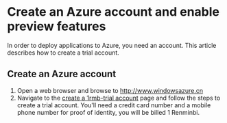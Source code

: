 <!-- deleted by customization
In order to deploy applications to Azure, you need an account. This article describes how to create a trial account and how to enable Azure preview features, including BizTalk Services, HDInsight, and Azure Back, for the account.
-->
<!-- keep by customization: begin -->
# Create an Azure account and enable preview features

In order to deploy applications to Azure, you need an account. This article describes how to create a trial account.
<!-- keep by customization: end -->

## Create an Azure account

<!-- deleted by customization
1.  Open a web browser and browse to <http://azure.microsoft.com>
2.  If you have an MSDN subscription, navigate to the [Azure Benefit for MSDN Subscribers](/pricing/member-offers/msdn-benefits-details/) page and follow the steps to create an account by activating your MSDN subscriber benefits.

   Otherwise, navigate to the [create a trial account](/pricing/1rmb-trial/) page and follow the steps to create a trial account. You'll need a credit card number and a mobile phone number for proof of identity, but you will not be billed.

## Enable Azure preview features

1.  Navigate to <https://account.windowsazure.cn/> and sign in with your Azure account.
2.  Click **preview features** to view the available previews.<br />
    ![open preview features tab][1]
3.  Scroll down to the feature you want to enable and click **try it now**.<br />
    ![select a preview feature][2]
4.  Select your subscription and click the check.<br />
    ![select subscription][3]

[1]: ./media/create-an-azure-account/antares-iaas-preview-01.png
[2]: ./media/create-an-azure-account/antares-iaas-preview-05.png
[3]: ./media/create-an-azure-account/antares-iaas-preview-06.png

-->
<!-- keep by customization: begin -->
1.  Open a web browser and browse to <a href="http://www.windowsazure.cn">http://www.windowsazure.cn</a>
2.  Navigate to the <a href="/pricing/1rmb-trial/" target="_blank">create a 1rmb-trial account</a> page and follow the steps to create a trial account. You'll need a credit card number and a mobile phone number for proof of identity, you will be billed 1 Renminbi.


<!-- keep by customization: end -->